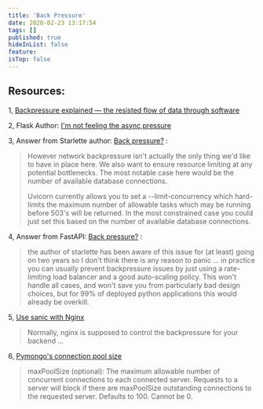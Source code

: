 ```yaml
---
title: 'Back Pressure'
date: 2020-02-23 13:17:54
tags: []
published: true
hideInList: false
feature: 
isTop: false
---
```


## Resources:

1, [Backpressure explained — the resisted flow of data through software](https://medium.com/@jayphelps/backpressure-explained-the-flow-of-data-through-software-2350b3e77ce7)

2, Flask Author: [I'm not feeling the async pressure](https://lucumr.pocoo.org/2020/1/1/async-pressure/)

3, Answer from Starlette author: [Back pressure?](https://github.com/encode/starlette/issues/802#issuecomment-574606003) :
> However network backpressure isn't actually the only thing we'd like to have in place here. We also want to ensure resource limiting at any potential bottlenecks. The most notable case here would be the number of available database connections.
> 
> Uvicorn currently allows you to set a --limit-concurrency <int> which hard-limits the maximum number of allowable tasks which may be running before 503's will be returned. In the most constrained case you could just set this based on the number of available database connections. 

4, Answer from FastAPI: [Back pressure?](https://github.com/tiangolo/fastapi/issues/857) :
>  the author of starlette has been aware of this issue for (at least) going on two years so I don't think there is any reason to panic
> ... in practice you can usually prevent backpressure issues by just using a rate-limiting load balancer and a good auto-scaling policy. This won't handle all cases, and won't save you from particularly bad design choices, but for 99% of deployed python applications this would already be overkill.

5, [Use sanic with Nginx](https://stackoverflow.com/questions/54454841/performance-decrease-when-using-nginx-as-reverse-proxy-for-sanic-gunicorn)
> Normally, nginx is supposed to control the backpressure for your backend ...

6, [Pymongo's connection pool size](https://pymongo.readthedocs.io/en/3.10.0/api/pymongo/mongo_client.html#pymongo.mongo_client.MongoClient)
> maxPoolSize (optional): The maximum allowable number of concurrent connections to each connected server. Requests to a server will block if there are maxPoolSize outstanding connections to the requested server. Defaults to 100. Cannot be 0.

